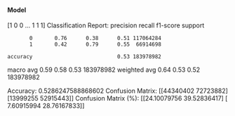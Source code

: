 #### Model
[1 0 0 ... 1 1 1]
Classification Report:
              precision    recall  f1-score   support

           0       0.76      0.38      0.51 117064284
           1       0.42      0.79      0.55  66914698

    accuracy                           0.53 183978982
   macro avg       0.59      0.58      0.53 183978982
weighted avg       0.64      0.53      0.52 183978982

Accuracy: 0.5286247588868602
Confusion Matrix:
[[44340402 72723882]
 [13999255 52915443]]
Confusion Matrix (%):
[[24.10079756 39.52836417]
 [ 7.60915994 28.76167833]]
